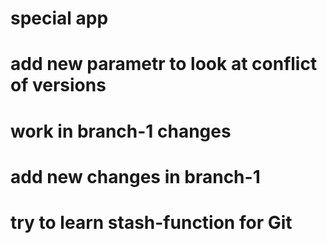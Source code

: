 # special app
# add new parametr to look at conflict of versions
# work in branch-1 changes
# add new changes in branch-1
# try to learn stash-function for Git
